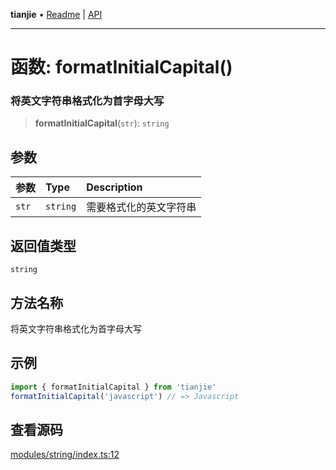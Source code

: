 **tianjie** • [Readme](../README.md) \| [API](../globals.md)

***

# 函数: formatInitialCapital()

### 将英文字符串格式化为首字母大写

<a id="undefined" name="undefined"></a>

> **formatInitialCapital**(`str`): `string`

## 参数

| 参数 | Type | Description |
| :------ | :------ | :------ |
| `str` | `string` | 需要格式化的英文字符串 |

## 返回值类型

`string`

## 方法名称

将英文字符串格式化为首字母大写

## 示例

``` ts
import { formatInitialCapital } from 'tianjie'
formatInitialCapital('javascript') // => Javascript
````

## 查看源码

[modules/string/index.ts:12](https://github.com/hacxy/tianjie/blob/3a3f9f626d27cf04a1fdcea3cadef8bda0e494f2/src/modules/string/index.ts#L12)
